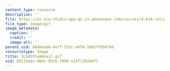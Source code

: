 ```yaml
---
content_type: resource
description: ''
file: https://ol-ocw-studio-app-qa.s3.amazonaws.com/courses/4-614-religious-architecture-and-islamic-cultures-fall-2002/85215eec98dcd3cb7096514f1292e6f7_SLD45thumbnail.gif
file_type: image/gif
image_metadata:
  caption: ''
  credit: ''
  image-alt: ''
parent_uid: 68abeaab-4eff-532c-e858-18d3ffb567bd
resourcetype: Image
title: SLD45thumbnail.gif
uid: 85215eec-98dc-d3cb-7096-514f1292e6f7
---
```

